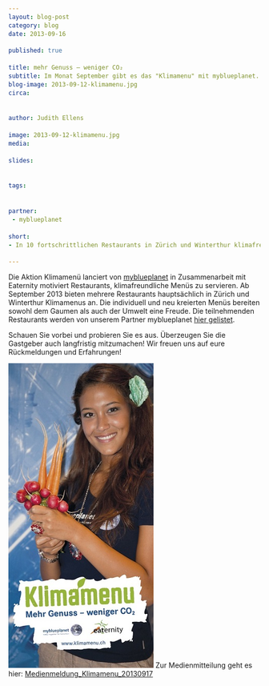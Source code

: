 ```yaml
---
layout: blog-post
category: blog
date: 2013-09-16

published: true

title: mehr Genuss – weniger CO₂
subtitle: Im Monat September gibt es das "Klimamenu" mit myblueplanet.
blog-image: 2013-09-12-klimamenu.jpg
circa: 


author: Judith Ellens

image: 2013-09-12-klimamenu.jpg
media: 

slides:


tags:


partner:
 - myblueplanet

short: 
- In 10 fortschrittlichen Restaurants in Zürich und Winterthur klimafreundlich dinieren.

---
```






Die Aktion Klimamenü lanciert von [myblueplanet][2] in Zusammenarbeit mit Eaternity motiviert Restaurants, klimafreundliche Menüs zu servieren. Ab September 2013 bieten mehrere Restaurants hauptsächlich in Zürich und Winterthur Klimamenus an. Die individuell und neu kreierten Menüs bereiten sowohl dem Gaumen als auch der Umwelt eine Freude. Die teilnehmenden Restaurants werden von unserem Partner myblueplanet [hier gelistet][1].

Schauen Sie vorbei und probieren Sie es aus. Überzeugen Sie die Gastgeber auch langfristig mitzumachen! Wir freuen uns auf eure Rückmeldungen und Erfahrungen!

![Miss Earth Schweiz Klimamenu](/img/blog/2013-09-12-klimamenu_miss.jpg "Miss Earth Schweiz Klimamenu")
Zur Medienmitteilung geht es hier: [Medienmeldung_Klimamenu_20130917][3]

[1]:http://www.klimamenu.ch/
[2]:http://www.myblueplanet.ch/
[3]:www.eaternity.ch/files/Medienmeldung_Klimamenu_20130917.pdf


